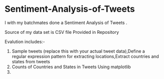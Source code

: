 # Sentiment-Analysis-of-Tweets
I with my batchmates done a Sentiment Analysis of Tweets .  

Source of my data set is CSV file Provided in Repository 

Evalution includes:-
1) Sample tweets (replace this with your actual tweet data),Define a regular expression pattern for extracting locations,Extract countries and states from tweets
2) Counts of Countries and States in Tweets Using matplotlib
3) 
